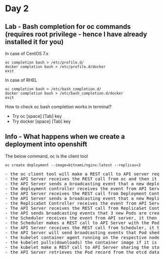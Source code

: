 # Day 2

## Lab - Bash completion for oc commands (requires root privilege - hence I have already installed it for you)
In case of CentOS 7.x
```
oc completion bash > /etc/profile.d/
docker completion bash > /etc/profile.d/docker
exit
```

In case of RHEL
```
oc completion bash > /etc/bash_completion.d/
docker completion bash > /etc/bash_completion.d/docker
exit
```

How to check oc bash completion works in terminal?
- Try oc [space] [Tab] key
- Try docker [space] [Tab] key

## Info - What happens when we create a deployment into openshift

The below command, oc is the client tool
```
oc create deployment --image=bitnami/nginx:latest --replicas=3
```

<pre>
- the oc client tool will make a REST call to API server requesting it to create a deployment with name nginx using image bitnami/nginx:latest with 3 Pod instances
- the API Server receives the REST call from oc and then it creates a deployment record named nginx
- the API Server sends a broadcasting event that a new deployment is created
- the deployment controller receives the event from API Server, it then sends a REST call to API Server requesting it to create a ReplicaSet with 3 Desired Pod using image bitnami/nginx:latest
- the API Server receives the REST call from Deployment Controller and then it creates a ReplicaSet record in the etcd database
- the API Server sends a broadcasting event that a new ReplicaSet is created
- the ReplicaSet Controller receives the event from API Server, it then sends REST calls to API Server requesting it to create 3 Pods
- The API Server receives the REST call from ReplicaSet Controller and then it creates 3 Pod records in the etcd database
- the API sends broadcasting events that 3 new Pods are created
- the Scheduler receives the event from API server, it then identifies nodes where those 3 Pods can be deployed.  
- the Scheduler makes a REST call to API Server with the Pod scheduling recommendations
- the API Server receives the REST call from Scheduler, it then retrieves the Pod entry from etcd database and updates the scheduling details on the etcd database for the respective Pods
- the API Server will send broadcasting events that Pod sheduled to so and so nodes
- the kubelet container agent running on the respective node receives the event from API Server
- the kubelet pulls(downloads) the container image if it is not there already, it then creates the container and start the container on the local node where the kubelet is running
- the kubelet make a REST call to API Server sharing the status of the containers, this happens in heart-beat like periodic fashion
- the API Server retrieves the Pod record from the etcd database and update the Pod status based on the status update it received from kubelet
</pre>
